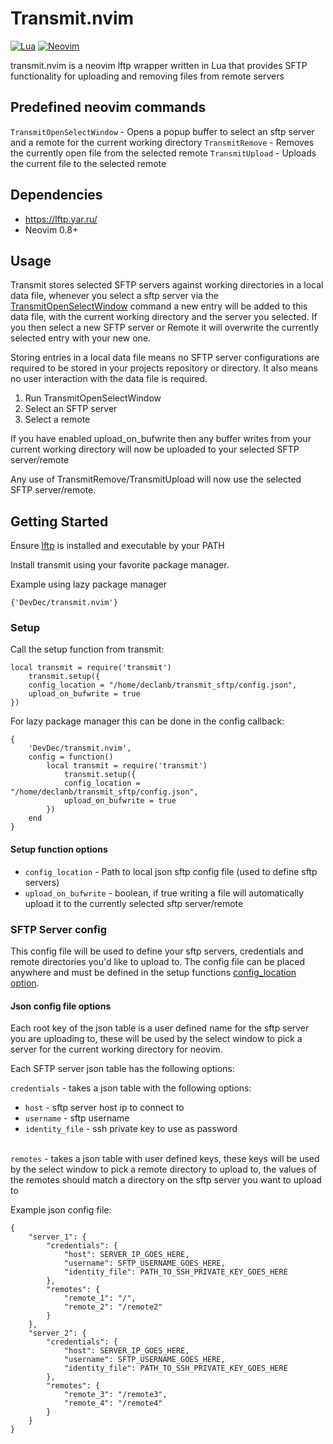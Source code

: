 # Transmit.nvim
[![Lua](https://img.shields.io/badge/Lua-blue.svg?style=for-the-badge&logo=lua)](http://www.lua.org)
[![Neovim](https://img.shields.io/badge/Neovim%200.5+-green.svg?style=for-the-badge&logo=neovim)](https://neovim.io)

transmit.nvim is a neovim lftp wrapper written in Lua that provides SFTP functionality for uploading and removing files from remote servers

## Predefined neovim commands

`TransmitOpenSelectWindow` - Opens a popup buffer to select an sftp server and a remote for the current working directory
`TransmitRemove` - Removes the currently open file from the selected remote
`TransmitUpload` - Uploads the current file to the selected remote
## Dependencies

- https://lftp.yar.ru/
- Neovim 0.8+
## Usage

Transmit stores selected SFTP servers against working directories in a local data file,
whenever you select a sftp server via the [TransmitOpenSelectWindow](#transmit-select-window) command a new entry will be added to this data file, with the current working directory and the server you selected. If you then select a new SFTP server or Remote it will overwrite the currently selected entry with your new one.

Storing entries in a local data file means no SFTP server configurations are required to be stored in your projects repository or directory. It also means no user interaction with the data file is required.

1. Run TransmitOpenSelectWindow
2. Select an SFTP server
3. Select a remote

If you have enabled upload_on_bufwrite then any buffer writes from your current working directory will now be uploaded to your selected SFTP server/remote

Any use of TransmitRemove/TransmitUpload will now use the selected SFTP server/remote.
## Getting Started

Ensure [lftp](https://lftp.yar.ru/) is installed and executable by your PATH

Install transmit using your favorite package manager.

Example using lazy package manager

```console
{'DevDec/transmit.nvim'}
```

### Setup

Call the setup function from transmit:

```console
local transmit = require('transmit')
	transmit.setup({
	config_location = "/home/declanb/transmit_sftp/config.json",
	upload_on_bufwrite = true
})
```

For lazy package manager this can be done in the config callback:

```console
{
	'DevDec/transmit.nvim',
	config = function()
		local transmit = require('transmit')
			transmit.setup({
			config_location = "/home/declanb/transmit_sftp/config.json", 
			upload_on_bufwrite = true
		})
	end
}
```

#### Setup function options

- `config_location` - Path to local json sftp config file (used to define sftp servers) <a name="config-location"></a>
- `upload_on_bufwrite` - boolean, if true writing a file will automatically upload it to the currently selected sftp server/remote

### SFTP Server config <a name="sftp-server-config"></a>

This config file will be used to define your sftp servers, credentials and remote directories you'd like to upload to. The config file can be placed anywhere and must be defined in the setup functions [config_location option](#config-location).

#### Json config file options

Each root key of the json table is a user defined name for the sftp server you are uploading to, these will be used by the select window to pick a server for the current working directory for neovim.

Each SFTP server json table has the following options:

`credentials` - takes a json table with the following options:
- `host` - sftp server host ip to connect to
- `username` - sftp username
- `identity_file` - ssh private key to use as password<br><br>

`remotes` - takes a json table with user defined keys, these keys will be used by the select window to pick a remote directory to upload to, the values of the remotes should match a directory on the sftp server you want to upload to

Example json config file:

```console
{
	"server_1": {
		"credentials": {
			"host": SERVER_IP_GOES_HERE,
			"username": SFTP_USERNAME_GOES_HERE,
			"identity_file": PATH_TO_SSH_PRIVATE_KEY_GOES_HERE
		},
		"remotes": {
			"remote_1": "/",
			"remote_2": "/remote2"
		}
	},
	"server_2": {
		"credentials": {
			"host": SERVER_IP_GOES_HERE,
			"username": SFTP_USERNAME_GOES_HERE,
			"identity_file": PATH_TO_SSH_PRIVATE_KEY_GOES_HERE
		},
		"remotes": {
			"remote_3": "/remote3",
			"remote_4": "/remote4"
		}
	}
}
```

